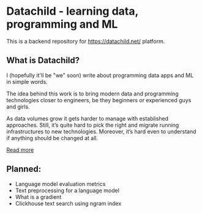 # Datachild - learning data, programming and ML
This is a backend repository for https://datachild.net/ platform.

## What is Datachild?
I (hopefully it'll be "we" soon) write about programming data apps and ML in simple words.

The idea behind this work is to bring modern data and programming technologies closer to engineers, be they beginners or experienced guys and girls.

As data volumes grow it gets harder to manage with established approaches. Still, it’s quite hard to pick the right and migrate running infrastructures to new technologies. Moreover, it’s hard even to understand if anything should be changed at all.

[Read more](https://datachild.net/data/welcome)

## Planned:
* Language model evaluation metrics
* Text preprocessing for a language model
* What is a gradient
* Clickhouse text search using ngram index
